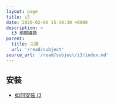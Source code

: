 ```yaml
---
layout: page
title: i3
date: 2020-02-06 15:48:30 +0800
description: >
  i3 相關議題
parent:
  title: 主題
  url: '/read/subject'
source_url: '/read/subject/i3/index.md'
---
```



## 安裝

* [如何安裝 i3](install-i3)
